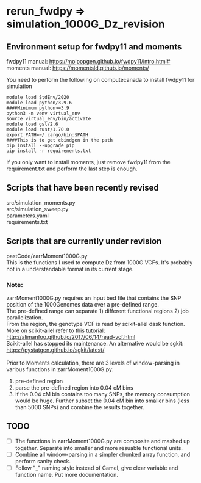# rerun_fwdpy => simulation_1000G_Dz_revision

## Environment setup for fwdpy11 and moments
fwdpy11 manual: https://molpopgen.github.io/fwdpy11/intro.html# <br>
moments manual: https://momentsld.github.io/moments/

You need to perform the following on computecanada to install fwdpy11 for simulation<br>
```
module load StdEnv/2020
module load python/3.9.6
####Minimum python>=3.9
python3 -m venv virtual_env 
source virtual_env/bin/activate
module load gsl/2.6
module load rust/1.70.0
export PATH=~/.cargo/bin:$PATH 
####This is to get cbindgen in the path 
pip install --upgrade pip 
pip install -r requirements.txt
```
If you only want to install moments, just remove fwdpy11 from the requirement.txt and perform the last step is enough.<br> 

## Scripts that have been recently revised
src/simulation_moments.py <br>
src/simulation_sweep.py <br>
parameters.yaml <br>
requirements.txt <br>

## Scripts that are currently under revision
pastCode/zarrMoment1000G.py <br>
This is the functions I used to compute Dz from 1000G VCFs. It's probably not in a understandable format in its current stage.<br>

### Note: 
zarrMoment1000G.py requires an input bed file that contains the SNP position of the 1000Genomes data over a pre-defined range. <br>
The pre-defined range can separate 1) different functional regions 2) job parallelization. <br>
From the region, the genotype VCF is read by scikit-allel dask function. More on scikit-allel refer to this tutorial: http://alimanfoo.github.io/2017/06/14/read-vcf.html <br>
Scikit-allel has stopped its maintenance. An alternative would be sgkit: https://pystatgen.github.io/sgkit/latest/ <br>
<br>
Prior to Moments calculation, there are 3 levels of window-parsing in various functions in zarrMoment1000G.py: <br>
1. pre-defined region <br>
2. parse the pre-defined region into 0.04 cM bins <br>
3. if the 0.04 cM bin contains too many SNPs, the memory consumption would be huge. Further subset the 0.04 cM bin into smaller bins (less than 5000 SNPs) and combine the results together. <br>

## TODO 
- [ ] The functions in zarrMoment1000G.py are composite and mashed up together. Separate into smaller and more resuable functional units. <br>
- [ ] Combine all window-parsing in a simpler chunked array function, and perform sanity check. <br>
- [ ] Follow "_" naming style instead of Camel, give clear variable and function name. Put more documentation. <br>
